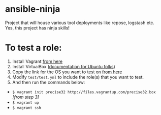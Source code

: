ansible-ninja
=============

Project that will house various tool deployments like repose, logstash etc. Yes, this project has ninja skills!

To test a role:
=============

 1. Install Vagrant [from here][1] 
 2. Install VirtualBox ([documentation for Ubuntu folks][2])
 3. Copy the link for the OS you want to test on [from here][3] 
 4. Modify `test/test.yml` to include the role(s) that you want to test.
 5. And then run the commands below:
 - `$ vagrant init precise32 http://files.vagrantup.com/precise32.box` *[from step 3]*
 - `$ vagrant up`
 - `$ vagrant ssh`

  [1]: https://www.vagrantup.com/downloads
  [2]: https://help.ubuntu.com/community/VirtualBox/Installation
  [3]: http://www.vagrantbox.es/